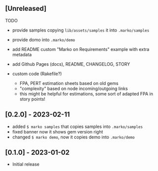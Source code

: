 ## [Unreleased]

TODO

- provide samples copying `lib/assets/samples` it into `.marko/samples`
- provide domo into `.marko/demo`

- add README custom "Marko on Requirements" example with extra metadata
- add Github Pages (docs), README, CHANGELOG, STORY
- custom code (Rakefile?)
  - FPA, PERT estimation sheets based on old gems
  - "complexity" based on node incoming/outgoing links
  - this might be helpful for estimations, some sort of
    adapted FPA in story points!

## [0.2.0] - 2023-02-11

- added `$ marko samples` that copies samples into `.marko/samples`
- fixed banner now it shows gem version right
- changed `$ marko demo`, now it copies demo into `.marko/demo`


## [0.1.0] - 2023-01-02

- Initial release
